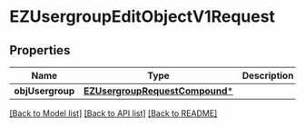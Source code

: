 # EZUsergroupEditObjectV1Request

## Properties
Name | Type | Description | Notes
------------ | ------------- | ------------- | -------------
**objUsergroup** | [**EZUsergroupRequestCompound***](EZUsergroupRequestCompound.md) |  | 

[[Back to Model list]](../README.md#documentation-for-models) [[Back to API list]](../README.md#documentation-for-api-endpoints) [[Back to README]](../README.md)


